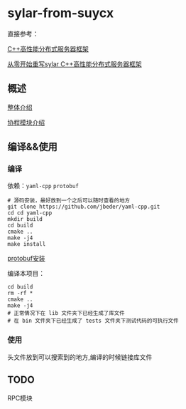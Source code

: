 # sylar-from-suycx

直接参考：

[C++高性能分布式服务器框架](https://github.com/sylar-yin/sylar)

[从零开始重写sylar C++高性能分布式服务器框架](https://github.com/zhongluqiang/sylar-from-scratch)

## 概述

[整体介绍](docs/README.md)

[协程模块介绍](docs/suycx/README.md)

## 编译&&使用

### 编译

依赖：`yaml-cpp` `protobuf`

```shell
# 源码安装，最好放到一个之后可以随时查看的地方
git clone https://github.com/jbeder/yaml-cpp.git
cd cd yaml-cpp
mkdir build
cd build
cmake ..
make -j4
make install
```

[protobuf安装](https://github.com/SuycxZMZ/KVstorageBaseRaft-cpp)

编译本项目：

```shell
cd build
rm -rf *
cmake ..
make -j4
# 正常情况下在 lib 文件夹下已经生成了库文件
# 在 bin 文件夹下已经生成了 tests 文件夹下测试代码的可执行文件
```

### 使用

头文件放到可以搜索到的地方,编译的时候链接库文件

## TODO

RPC模块
